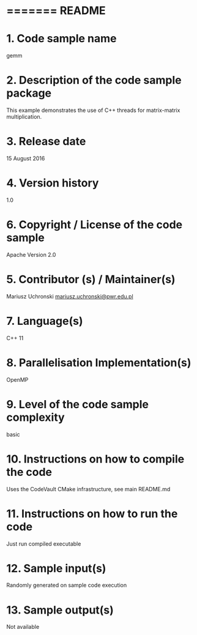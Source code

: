 =======
README
=======

# 1. Code sample name
gemm

# 2. Description of the code sample package
This example demonstrates the use of C++ threads for matrix-matrix multiplication.

# 3. Release date
15 August 2016

# 4. Version history
1.0

# 6. Copyright / License of the code sample
Apache Version 2.0

# 5. Contributor (s) / Maintainer(s)
Mariusz Uchronski <mariusz.uchronski@pwr.edu.pl>

# 7. Language(s)
C++ 11

# 8. Parallelisation Implementation(s)
OpenMP

# 9. Level of the code sample complexity
basic

# 10. Instructions on how to compile the code
Uses the CodeVault CMake infrastructure, see main README.md

# 11. Instructions on how to run the code
Just run compiled executable

# 12. Sample input(s)
Randomly generated on sample code execution

# 13. Sample output(s)
Not available

